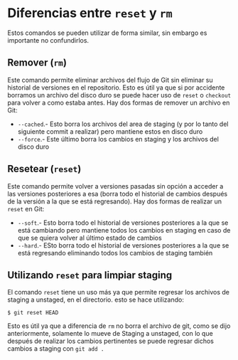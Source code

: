 # Diferencias entre `reset` y `rm`

Estos comandos se pueden utilizar de forma similar, sin embargo es importante no confundirlos.

## Remover (`rm`)

Este comando permite eliminar archivos del flujo de Git sin eliminar su historial de versiones en el repositorio. Esto es útil ya que si por accidente borramos un archivo del disco duro se puede hacer uso de `reset` o `checkout` para volver a como estaba antes. Hay dos formas de remover un archivo en Git:
- `--cached`.- Esto borra los archivos del area de staging (y por lo tanto del siguiente commit a realizar) pero mantiene estos en disco duro
- `--force`.- Este último borra los cambios en staging y los archivos del disco duro


## Resetear (`reset`)

Este comando permite volver a versiones pasadas sin opción a acceder a las versiones posteriores a esa (borra todo el historial de cambios después de la versión a la que se está regresando). Hay dos formas de realizar un `reset` en Git:
- `--soft`.- Esto borra todo el historial de versiones posteriores a la que se está cambiando pero mantiene todos los cambios en staging en caso de que se quiera volver al último estado de cambios
- `--hard`.- ESto borra todo el historial de versiones posteriores a la que se está regresando eliminando todos los cambios de staging también


## Utilizando `reset` para limpiar staging

El comando `reset` tiene un uso más ya que permite regresar los archivos de staging a unstaged, en el directorio. esto se hace utilizando:
~~~
$ git reset HEAD
~~~
Esto es útil ya que a diferencia de `rm` no borra el archivo de git, como se dijo anteriormente, solamente lo mueve de Staging a unstaged, con lo que después de realizar los cambios pertinentes se puede regresar dichos cambios a staging con `git add .`
